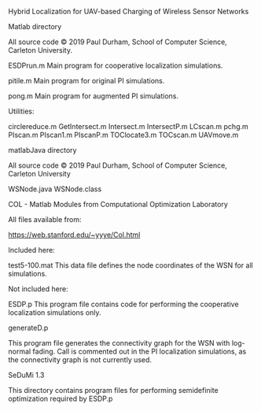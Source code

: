Hybrid Localization for UAV-based Charging of Wireless Sensor Networks


Matlab directory

All source code © 2019 Paul Durham, School of Computer Science, Carleton University.

ESDPrun.m
Main program for cooperative localization simulations.

pitile.m
Main program for original PI simulations.

pong.m
Main program for augmented PI simulations.

Utilities:

circlereduce.m
GetIntersect.m
Intersect.m
IntersectP.m
LCscan.m
pchg.m
PIscan.m
PIscan1.m
PIscanP.m
TOClocate3.m
TOCscan.m
UAVmove.m


matlabJava directory

All source code © 2019 Paul Durham, School of Computer Science, Carleton University

WSNode.java
WSNode.class


COL - Matlab Modules from Computational Optimization Laboratory

All files available from:

https://web.stanford.edu/~yyye/Col.html

Included here:

test5-100.mat
This data file defines the node coordinates of the WSN for all simulations.

Not included here:

ESDP.p
This program file contains code for performing the cooperative localization simulations only.

generateD.p

This program file generates the connectivity graph for the WSN with log-normal fading.
Call is commented out in the PI localization simulations, as the connectivity graph is not currently
used.

SeDuMi 1.3

This directory contains program files for performing semidefinite optimization required by ESDP.p
